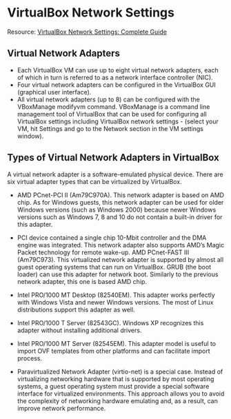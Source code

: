 # VirtualBox Network Settings

Resource: [VirtualBox Network Settings: Complete Guide](https://www.nakivo.com/blog/virtualbox-network-setting-guide/)

## Virtual Network Adapters
- Each VirtualBox VM can use up to eight virtual network adapters, each of which in turn is referred to as a network interface controller (NIC). 
- Four virtual network adapters can be configured in the VirtualBox GUI (graphical user interface). 
- All virtual network adapters (up to 8) can be configured with the VBoxManage modifyvm command. VBoxManage is a command line management tool of VirtualBox that can be used for configuring all VirtualBox settings including VirtualBox network settings - (select your VM, hit Settings and go to the Network section in the VM settings window).

## Types of Virtual Network Adapters in VirtualBox
A virtual network adapter is a software-emulated physical device. There are six virtual adapter types that can be virtualized by VirtualBox.

- AMD PCnet-PCI II (Am79C970A). This network adapter is based on AMD chip. As for Windows guests, this network adapter can be used for older Windows versions (such as Windows 2000) because newer Windows versions such as Windows 7, 8 and 10 do not contain a built-in driver for this adapter. 

- PCI device contained a single chip 10-Mbit controller and the DMA engine was integrated. This network adapter also supports AMD’s Magic Packet technology for remote wake-up.
AMD PCnet-FAST III (Am79C973). This virtualized network adapter is supported by almost all guest operating systems that can run on VirtualBox. GRUB (the boot loader) can use this adapter for network boot. Similarly to the previous network adapter, this one is based AMD chip.

- Intel PRO/1000 MT Desktop (82540EM). This adapter works perfectly with Windows Vista and newer Windows versions. The most of Linux distributions support this adapter as well.

- Intel PRO/1000 T Server (82543GC). Windows XP recognizes this adapter without installing additional drivers.

- Intel PRO/1000 MT Server (82545EM). This adapter model is useful to import OVF templates from other platforms and can facilitate import process.

- Paravirtualized Network Adapter (virtio-net) is a special case. Instead of virtualizing networking hardware that is supported by most operating systems, a guest operating system must provide a special software interface for virtualized environments. This approach allows you to avoid the complexity of networking hardware emulating and, as a result, can improve network performance.